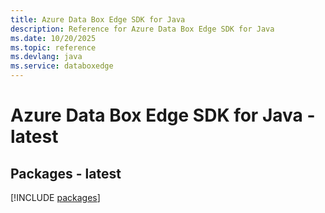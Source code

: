 ```yaml
---
title: Azure Data Box Edge SDK for Java
description: Reference for Azure Data Box Edge SDK for Java
ms.date: 10/20/2025
ms.topic: reference
ms.devlang: java
ms.service: databoxedge
---
```

# Azure Data Box Edge SDK for Java - latest
## Packages - latest
[!INCLUDE [packages](data-box-edge-index.md)]